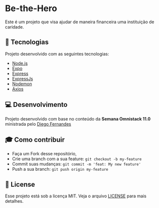 # Be-the-Hero
Este é um projeto que visa ajudar de maneira financeira uma instituição de caridade.

## :rocket: Tecnologias
Projeto desenvolvido com as seguintes tecnologias:
- [Node.js](https://nodejs.org/en/)
- [Expo](https://expo.io/)
- [Express](https://expressjs.com/pt-br/)
- [ExpressJs](https://expressjs.com/pt-br/)
- [Nodemon](https://www.npmjs.com/package/nodemon)
- [Axios](https://www.npmjs.com/package/axios)

## :computer: Desenvolvimento
Projeto desenvolvido com base no conteúdo da <strong> Semana Omnistack 11.0</strong> ministrada pelo </b> [Diego Fernandes](https://github.com/diego3g)

## :mortar_board: Como contribuir

- Faça um Fork desse repositório,
- Crie uma branch com a sua feature: `git checkout -b my-feature`
- Commit suas mudanças: `git commit -m 'feat: My new feature'`
- Push a sua branch: `git push origin my-feature`

## :memo: License

Esse projeto está sob a licença MIT. Veja o arquivo [LICENSE](LICENSE.md) para mais detalhes.

